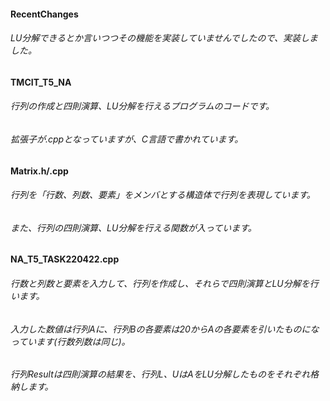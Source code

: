 #### RecentChanges
###### LU分解できるとか言いつつその機能を実装していませんでしたので、実装しました。
#### TMCIT_T5_NA
###### 行列の作成と四則演算、LU分解を行えるプログラムのコードです。
###### 拡張子が.cppとなっていますが、C言語で書かれています。
#### Matrix.h/.cpp
###### 行列を「行数、列数、要素」をメンバとする構造体で行列を表現しています。
###### また、行列の四則演算、LU分解を行える関数が入っています。
#### NA_T5_TASK220422.cpp
###### 行数と列数と要素を入力して、行列を作成し、それらで四則演算とLU分解を行います。
###### 入力した数値は行列Aに、行列Bの各要素は20からAの各要素を引いたものになっています(行数列数は同じ)。
###### 行列Resultは四則演算の結果を、行列L、UはAをLU分解したものをそれぞれ格納します。
